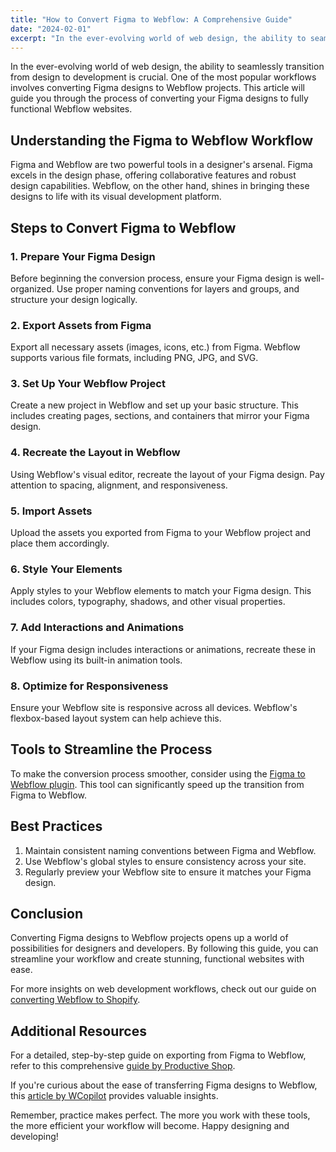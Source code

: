 ```yaml
---
title: "How to Convert Figma to Webflow: A Comprehensive Guide"
date: "2024-02-01"
excerpt: "In the ever-evolving world of web design, the ability to seamlessly transition from design to development is crucial. One of..."
---
```


In the ever-evolving world of web design, the ability to seamlessly transition from design to development is crucial. One of the most popular workflows involves converting Figma designs to Webflow projects. This article will guide you through the process of converting your Figma designs to fully functional Webflow websites.

## Understanding the Figma to Webflow Workflow

Figma and Webflow are two powerful tools in a designer's arsenal. Figma excels in the design phase, offering collaborative features and robust design capabilities. Webflow, on the other hand, shines in bringing these designs to life with its visual development platform.

## Steps to Convert Figma to Webflow

### 1. Prepare Your Figma Design

Before beginning the conversion process, ensure your Figma design is well-organized. Use proper naming conventions for layers and groups, and structure your design logically.

### 2. Export Assets from Figma

Export all necessary assets (images, icons, etc.) from Figma. Webflow supports various file formats, including PNG, JPG, and SVG.

### 3. Set Up Your Webflow Project

Create a new project in Webflow and set up your basic structure. This includes creating pages, sections, and containers that mirror your Figma design.

### 4. Recreate the Layout in Webflow

Using Webflow's visual editor, recreate the layout of your Figma design. Pay attention to spacing, alignment, and responsiveness.

### 5. Import Assets

Upload the assets you exported from Figma to your Webflow project and place them accordingly.

### 6. Style Your Elements

Apply styles to your Webflow elements to match your Figma design. This includes colors, typography, shadows, and other visual properties.

### 7. Add Interactions and Animations

If your Figma design includes interactions or animations, recreate these in Webflow using its built-in animation tools.

### 8. Optimize for Responsiveness

Ensure your Webflow site is responsive across all devices. Webflow's flexbox-based layout system can help achieve this.

## Tools to Streamline the Process

To make the conversion process smoother, consider using the [Figma to Webflow plugin](https://www.webflowtonextjsconverter.com/blog/figma-to-webflow-plugin). This tool can significantly speed up the transition from Figma to Webflow.

## Best Practices

1. Maintain consistent naming conventions between Figma and Webflow.
2. Use Webflow's global styles to ensure consistency across your site.
3. Regularly preview your Webflow site to ensure it matches your Figma design.

## Conclusion

Converting Figma designs to Webflow projects opens up a world of possibilities for designers and developers. By following this guide, you can streamline your workflow and create stunning, functional websites with ease.

For more insights on web development workflows, check out our guide on [converting Webflow to Shopify](https://www.webflowtonextjsconverter.com/blog/webflow-to-shopify).

## Additional Resources

For a detailed, step-by-step guide on exporting from Figma to Webflow, refer to this comprehensive [guide by Productive Shop](https://productiveshop.com/guides/how-to-publish-figma-designs-in-webflow/chapter-3-of-3-how-to-export-from-figma-to-webflow/).

If you're curious about the ease of transferring Figma designs to Webflow, this [article by WCopilot](https://wcopilot.com/blog/transferring-figma-to-webflow-just-how-easy-is-it) provides valuable insights.

Remember, practice makes perfect. The more you work with these tools, the more efficient your workflow will become. Happy designing and developing!
